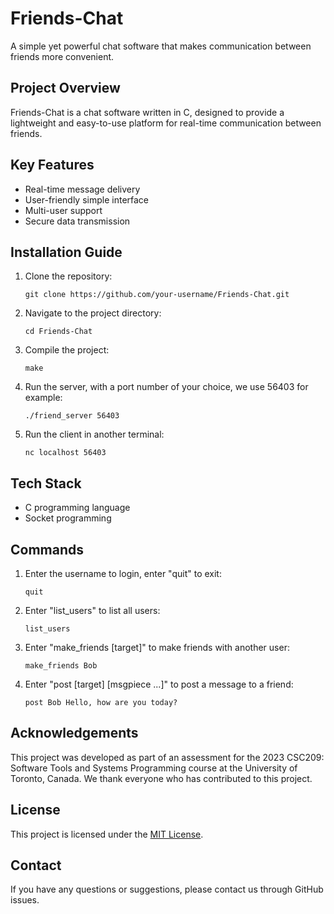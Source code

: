 # Friends-Chat

A simple yet powerful chat software that makes communication between friends more convenient.

## Project Overview

Friends-Chat is a chat software written in C, designed to provide a lightweight and easy-to-use platform for real-time communication between friends.

## Key Features

- Real-time message delivery
- User-friendly simple interface
- Multi-user support
- Secure data transmission

## Installation Guide

1. Clone the repository:
   ```
   git clone https://github.com/your-username/Friends-Chat.git
   ```
2. Navigate to the project directory:
   ```
   cd Friends-Chat
   ```
3. Compile the project:
   ```
   make
   ```
4. Run the server, with a port number of your choice, we use 56403 for example:
   ```
   ./friend_server 56403
   ```
5. Run the client in another terminal:
   ```
   nc localhost 56403
   ```

## Tech Stack

- C programming language
- Socket programming

## Commands

1. Enter the username to login, enter "quit" to exit:
   ```
   quit
   ```
2. Enter "list_users" to list all users:
   ```
   list_users
   ```
3. Enter "make_friends [target]" to make friends with another user:
   ```
   make_friends Bob
   ```
4. Enter "post [target] [msgpiece ...]" to post a message to a friend:
   ```
   post Bob Hello, how are you today?
   ```

## Acknowledgements

This project was developed as part of an assessment for the 2023 CSC209: Software Tools and Systems Programming course at the University of Toronto, Canada. We thank everyone who has contributed to this project.

## License

This project is licensed under the [MIT License](LICENSE).

## Contact

If you have any questions or suggestions, please contact us through GitHub issues.

